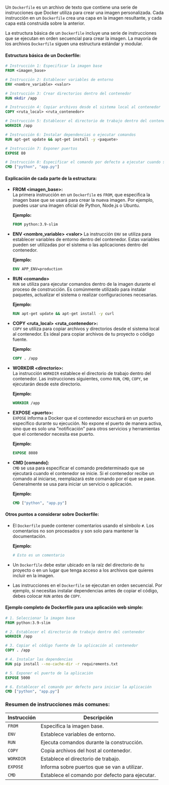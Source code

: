 
Un `Dockerfile` es un archivo de texto que contiene una serie de instrucciones que Docker utiliza para crear una imagen personalizada. Cada instrucción en un `Dockerfile` crea una capa en la imagen resultante, y cada capa está construida sobre la anterior.

La estructura básica de un `Dockerfile` incluye una serie de instrucciones que se ejecutan en orden secuencial para crear la imagen. La mayoría de los archivos `Dockerfile` siguen una estructura estándar y modular.

#### **Estructura básica de un Dockerfile:**

```dockerfile
# Instrucción 1: Especificar la imagen base
FROM <imagen_base>

# Instrucción 2: Establecer variables de entorno
ENV <nombre_variable> <valor>

# Instrucción 3: Crear directorios dentro del contenedor
RUN mkdir /app

# Instrucción 4: Copiar archivos desde el sistema local al contenedor
COPY <ruta_local> <ruta_contenedor>

# Instrucción 5: Establecer el directorio de trabajo dentro del contenedor
WORKDIR /app

# Instrucción 6: Instalar dependencias o ejecutar comandos
RUN apt-get update && apt-get install -y <paquete>

# Instrucción 7: Exponer puertos
EXPOSE 80

# Instrucción 8: Especificar el comando por defecto a ejecutar cuando se ejecute el contenedor
CMD ["python", "app.py"]
```

#### **Explicación de cada parte de la estructura:**

- **FROM <imagen_base>:**  
  La primera instrucción en un `Dockerfile` es `FROM`, que especifica la imagen base que se usará para crear la nueva imagen. Por ejemplo, puedes usar una imagen oficial de Python, Node.js o Ubuntu.
  
  **Ejemplo:**
  ```dockerfile
  FROM python:3.9-slim
  ```

- **ENV \<nombre_variable\> \<valor\>**
  La instrucción `ENV` se utiliza para establecer variables de entorno dentro del contenedor. Estas variables pueden ser utilizadas por el sistema o las aplicaciones dentro del contenedor.
  
  **Ejemplo:**
  ```dockerfile
  ENV APP_ENV=production
  ```

- **RUN \<comando\>**  
  `RUN` se utiliza para ejecutar comandos dentro de la imagen durante el proceso de construcción. Es comúnmente utilizado para instalar paquetes, actualizar el sistema o realizar configuraciones necesarias.
  
  **Ejemplo:**
  ```dockerfile
  RUN apt-get update && apt-get install -y curl
  ```

- **COPY <ruta_local> <ruta_contenedor>:**  
  `COPY` se utiliza para copiar archivos y directorios desde el sistema local al contenedor. Es ideal para copiar archivos de tu proyecto o código fuente.
  
  **Ejemplo:**
  ```dockerfile
  COPY . /app
  ```

- **WORKDIR \<directorio\>:**  
  La instrucción `WORKDIR` establece el directorio de trabajo dentro del contenedor. Las instrucciones siguientes, como `RUN`, `CMD`, `COPY`, se ejecutarán desde este directorio.
  
  **Ejemplo:**
  ```dockerfile
  WORKDIR /app
  ```

- **EXPOSE \<puerto\>:**  
  `EXPOSE` informa a Docker que el contenedor escuchará en un puerto específico durante su ejecución. No expone el puerto de manera activa, sino que es solo una "notificación" para otros servicios y herramientas que el contenedor necesita ese puerto.
  
  **Ejemplo:**
  ```dockerfile
  EXPOSE 8080
  ```

- **CMD \[comando\]:**  
  `CMD` se usa para especificar el comando predeterminado que se ejecutará cuando el contenedor se inicie. Si el contenedor recibe un comando al iniciarse, reemplazará este comando por el que se pase. Generalmente se usa para iniciar un servicio o aplicación.
  
  **Ejemplo:**
  ```dockerfile
  CMD ["python", "app.py"]
  ```

#### **Otros puntos a considerar sobre Dockerfile:**

- El `Dockerfile` puede contener comentarios usando el símbolo `#`. Los comentarios no son procesados y son solo para mantener la documentación.
  
  **Ejemplo:**
  ```dockerfile
  # Esto es un comentario
  ```

- Un `Dockerfile` debe estar ubicado en la raíz del directorio de tu proyecto o en un lugar que tenga acceso a los archivos que quieres incluir en la imagen.

- Las instrucciones en el `Dockerfile` se ejecutan en orden secuencial. Por ejemplo, si necesitas instalar dependencias antes de copiar el código, debes colocar `RUN` antes de `COPY`.

#### **Ejemplo completo de Dockerfile para una aplicación web simple:**

```dockerfile
# 1. Seleccionar la imagen base
FROM python:3.9-slim

# 2. Establecer el directorio de trabajo dentro del contenedor
WORKDIR /app

# 3. Copiar el código fuente de la aplicación al contenedor
COPY . /app

# 4. Instalar las dependencias
RUN pip install --no-cache-dir -r requirements.txt

# 5. Exponer el puerto de la aplicación
EXPOSE 5000

# 6. Establecer el comando por defecto para iniciar la aplicación
CMD ["python", "app.py"]
```

### Resumen de instrucciones más comunes:

| Instrucción   | Descripción |
|----------------|-------------|
| `FROM`         | Especifica la imagen base. |
| `ENV`          | Establece variables de entorno. |
| `RUN`          | Ejecuta comandos durante la construcción. |
| `COPY`         | Copia archivos del host al contenedor. |
| `WORKDIR`      | Establece el directorio de trabajo. |
| `EXPOSE`       | Informa sobre puertos que se van a utilizar. |
| `CMD`          | Establece el comando por defecto para ejecutar. |

